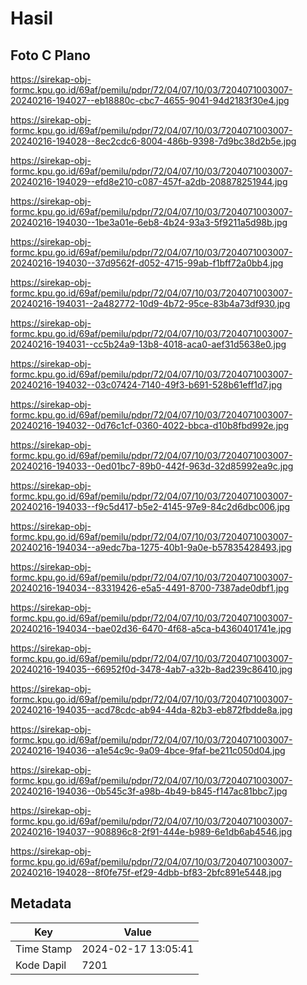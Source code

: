 # Hasil

## Foto C Plano

https://sirekap-obj-formc.kpu.go.id/69af/pemilu/pdpr/72/04/07/10/03/7204071003007-20240216-194027--eb18880c-cbc7-4655-9041-94d2183f30e4.jpg

https://sirekap-obj-formc.kpu.go.id/69af/pemilu/pdpr/72/04/07/10/03/7204071003007-20240216-194028--8ec2cdc6-8004-486b-9398-7d9bc38d2b5e.jpg

https://sirekap-obj-formc.kpu.go.id/69af/pemilu/pdpr/72/04/07/10/03/7204071003007-20240216-194029--efd8e210-c087-457f-a2db-208878251944.jpg

https://sirekap-obj-formc.kpu.go.id/69af/pemilu/pdpr/72/04/07/10/03/7204071003007-20240216-194030--1be3a01e-6eb8-4b24-93a3-5f9211a5d98b.jpg

https://sirekap-obj-formc.kpu.go.id/69af/pemilu/pdpr/72/04/07/10/03/7204071003007-20240216-194030--37d9562f-d052-4715-99ab-f1bff72a0bb4.jpg

https://sirekap-obj-formc.kpu.go.id/69af/pemilu/pdpr/72/04/07/10/03/7204071003007-20240216-194031--2a482772-10d9-4b72-95ce-83b4a73df930.jpg

https://sirekap-obj-formc.kpu.go.id/69af/pemilu/pdpr/72/04/07/10/03/7204071003007-20240216-194031--cc5b24a9-13b8-4018-aca0-aef31d5638e0.jpg

https://sirekap-obj-formc.kpu.go.id/69af/pemilu/pdpr/72/04/07/10/03/7204071003007-20240216-194032--03c07424-7140-49f3-b691-528b61eff1d7.jpg

https://sirekap-obj-formc.kpu.go.id/69af/pemilu/pdpr/72/04/07/10/03/7204071003007-20240216-194032--0d76c1cf-0360-4022-bbca-d10b8fbd992e.jpg

https://sirekap-obj-formc.kpu.go.id/69af/pemilu/pdpr/72/04/07/10/03/7204071003007-20240216-194033--0ed01bc7-89b0-442f-963d-32d85992ea9c.jpg

https://sirekap-obj-formc.kpu.go.id/69af/pemilu/pdpr/72/04/07/10/03/7204071003007-20240216-194033--f9c5d417-b5e2-4145-97e9-84c2d6dbc006.jpg

https://sirekap-obj-formc.kpu.go.id/69af/pemilu/pdpr/72/04/07/10/03/7204071003007-20240216-194034--a9edc7ba-1275-40b1-9a0e-b57835428493.jpg

https://sirekap-obj-formc.kpu.go.id/69af/pemilu/pdpr/72/04/07/10/03/7204071003007-20240216-194034--83319426-e5a5-4491-8700-7387ade0dbf1.jpg

https://sirekap-obj-formc.kpu.go.id/69af/pemilu/pdpr/72/04/07/10/03/7204071003007-20240216-194034--bae02d36-6470-4f68-a5ca-b4360401741e.jpg

https://sirekap-obj-formc.kpu.go.id/69af/pemilu/pdpr/72/04/07/10/03/7204071003007-20240216-194035--66952f0d-3478-4ab7-a32b-8ad239c86410.jpg

https://sirekap-obj-formc.kpu.go.id/69af/pemilu/pdpr/72/04/07/10/03/7204071003007-20240216-194035--acd78cdc-ab94-44da-82b3-eb872fbdde8a.jpg

https://sirekap-obj-formc.kpu.go.id/69af/pemilu/pdpr/72/04/07/10/03/7204071003007-20240216-194036--a1e54c9c-9a09-4bce-9faf-be211c050d04.jpg

https://sirekap-obj-formc.kpu.go.id/69af/pemilu/pdpr/72/04/07/10/03/7204071003007-20240216-194036--0b545c3f-a98b-4b49-b845-f147ac81bbc7.jpg

https://sirekap-obj-formc.kpu.go.id/69af/pemilu/pdpr/72/04/07/10/03/7204071003007-20240216-194037--908896c8-2f91-444e-b989-6e1db6ab4546.jpg

https://sirekap-obj-formc.kpu.go.id/69af/pemilu/pdpr/72/04/07/10/03/7204071003007-20240216-194028--8f0fe75f-ef29-4dbb-bf83-2bfc891e5448.jpg


## Metadata

| Key        | Value               |
| ---------- | ------------------- |
| Time Stamp | 2024-02-17 13:05:41 |
| Kode Dapil | 7201                |



